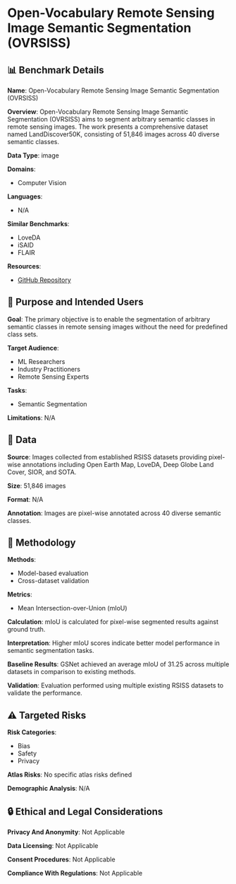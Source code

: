 # Open-Vocabulary Remote Sensing Image Semantic Segmentation (OVRSISS)

## 📊 Benchmark Details

**Name**: Open-Vocabulary Remote Sensing Image Semantic Segmentation (OVRSISS)

**Overview**: Open-Vocabulary Remote Sensing Image Semantic Segmentation (OVRSISS) aims to segment arbitrary semantic classes in remote sensing images. The work presents a comprehensive dataset named LandDiscover50K, consisting of 51,846 images across 40 diverse semantic classes.

**Data Type**: image

**Domains**:
- Computer Vision

**Languages**:
- N/A

**Similar Benchmarks**:
- LoveDA
- iSAID
- FLAIR

**Resources**:
- [GitHub Repository](https://github.com/yecy749/GSNet)

## 🎯 Purpose and Intended Users

**Goal**: The primary objective is to enable the segmentation of arbitrary semantic classes in remote sensing images without the need for predefined class sets.

**Target Audience**:
- ML Researchers
- Industry Practitioners
- Remote Sensing Experts

**Tasks**:
- Semantic Segmentation

**Limitations**: N/A

## 💾 Data

**Source**: Images collected from established RSISS datasets providing pixel-wise annotations including Open Earth Map, LoveDA, Deep Globe Land Cover, SIOR, and SOTA.

**Size**: 51,846 images

**Format**: N/A

**Annotation**: Images are pixel-wise annotated across 40 diverse semantic classes.

## 🔬 Methodology

**Methods**:
- Model-based evaluation
- Cross-dataset validation

**Metrics**:
- Mean Intersection-over-Union (mIoU)

**Calculation**: mIoU is calculated for pixel-wise segmented results against ground truth.

**Interpretation**: Higher mIoU scores indicate better model performance in semantic segmentation tasks.

**Baseline Results**: GSNet achieved an average mIoU of 31.25 across multiple datasets in comparison to existing methods.

**Validation**: Evaluation performed using multiple existing RSISS datasets to validate the performance.

## ⚠️ Targeted Risks

**Risk Categories**:
- Bias
- Safety
- Privacy

**Atlas Risks**:
No specific atlas risks defined

**Demographic Analysis**: N/A

## 🔒 Ethical and Legal Considerations

**Privacy And Anonymity**: Not Applicable

**Data Licensing**: Not Applicable

**Consent Procedures**: Not Applicable

**Compliance With Regulations**: Not Applicable

